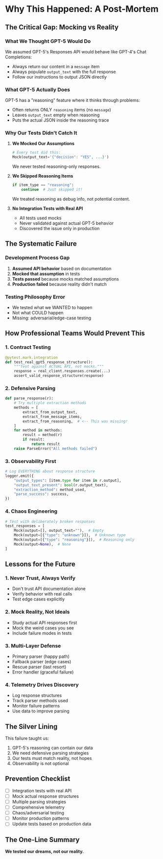 # Why This Happened: A Post-Mortem

## The Critical Gap: Mocking vs Reality

### What We Thought GPT-5 Would Do
We assumed GPT-5's Responses API would behave like GPT-4's Chat Completions:
- Always return our content in a `message` item
- Always populate `output_text` with the full response
- Follow our instructions to output JSON directly

### What GPT-5 Actually Does
GPT-5 has a "reasoning" feature where it thinks through problems:
- Often returns ONLY `reasoning` items (no `message`)
- Leaves `output_text` empty when reasoning
- Puts the actual JSON inside the reasoning trace

### Why Our Tests Didn't Catch It

1. **We Mocked Our Assumptions**
   ```python
   # Every test did this:
   Mock(output_text='{"decision": "YES", ...}')
   ```
   We never tested reasoning-only responses.

2. **We Skipped Reasoning Items**
   ```python
   if item_type == "reasoning":
       continue  # Just skipped it!
   ```
   We treated reasoning as debug info, not potential content.

3. **No Integration Tests with Real API**
   - All tests used mocks
   - Never validated against actual GPT-5 behavior
   - Discovered the issue only in production

## The Systematic Failure

### Development Process Gap
1. **Assumed API behavior** based on documentation
2. **Mocked that assumption** in tests
3. **Tests passed** because mocks matched assumptions
4. **Production failed** because reality didn't match

### Testing Philosophy Error
- We tested what we WANTED to happen
- Not what COULD happen
- Missing: adversarial/edge-case testing

## How Professional Teams Would Prevent This

### 1. Contract Testing
```python
@pytest.mark.integration
def test_real_gpt5_response_structure():
    """Test against ACTUAL API, not mocks."""
    response = real_client.responses.create(...)
    assert_valid_response_structure(response)
```

### 2. Defensive Parsing
```python
def parse_response(r):
    # Try multiple extraction methods
    methods = [
        extract_from_output_text,
        extract_from_message_items,
        extract_from_reasoning,  # <-- This was missing!
    ]
    for method in methods:
        result = method(r)
        if result:
            return result
    raise ParseError("All methods failed")
```

### 3. Observability First
```python
# Log EVERYTHING about response structure
logger.emit({
    "output_types": [item.type for item in r.output],
    "output_text_present": bool(r.output_text),
    "extraction_method": method_used,
    "parse_success": success,
})
```

### 4. Chaos Engineering
```python
# Test with deliberately broken responses
test_responses = [
    Mock(output=[], output_text=""),  # Empty
    Mock(output=[{"type": "unknown"}]),  # Unknown type
    Mock(output=[{"type": "reasoning"}]),  # Reasoning only
    Mock(output=None),  # None
]
```

## Lessons for the Future

### 1. Never Trust, Always Verify
- Don't trust API documentation alone
- Verify behavior with real calls
- Test edge cases explicitly

### 2. Mock Reality, Not Ideals
- Study actual API responses first
- Mock the weird cases you see
- Include failure modes in tests

### 3. Multi-Layer Defense
- Primary parser (happy path)
- Fallback parser (edge cases)
- Rescue parser (last resort)
- Error handler (graceful failure)

### 4. Telemetry Drives Discovery
- Log response structures
- Track parser methods used
- Monitor failure patterns
- Use data to improve parsing

## The Silver Lining

This failure taught us:
1. GPT-5's reasoning can contain our data
2. We need defensive parsing strategies
3. Our tests must match reality, not hopes
4. Observability is not optional

## Prevention Checklist

- [ ] Integration tests with real API
- [ ] Mock actual response structures
- [ ] Multiple parsing strategies
- [ ] Comprehensive telemetry
- [ ] Chaos/adversarial testing
- [ ] Monitor production patterns
- [ ] Update tests based on production data

## The One-Line Summary

**We tested our dreams, not our reality.**